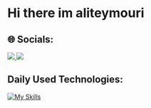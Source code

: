 
# Hi there im aliteymouri
## 🌐 Socials:
  <a href="https://linkedin.com/in/Aliteymourii">
    <img src="https://skillicons.dev/icons?i=linkedin&theme=dark" />
  </a>
  <a href="https://instagram.com/aliteymouri_dev">
    <img src="https://skillicons.dev/icons?i=instagram&theme=dark" />
  </a>
  
## Daily Used Technologies:
[![My Skills](https://skillicons.dev/icons?i=python,js,html,css,bootstrap,django,git,github,gitlab)](https://skillicons.dev)

